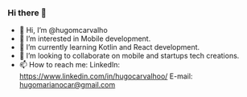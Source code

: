 ### Hi there 👋

- 👋 Hi, I’m @hugomcarvalho
- 👀 I’m interested in Mobile development.
- 🌱 I’m currently learning Kotlin and React development.
- 💞️ I’m looking to collaborate on mobile and startups tech creations.
- 📫 How to reach me: 
             LinkedIn: https://www.linkedin.com/in/hugocarvalhoo/
             E-mail: hugomarianocar@gmail.com
